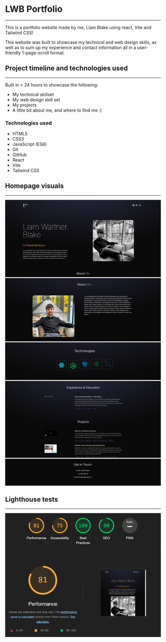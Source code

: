 # LWB Portfolio
---
This is a portfolio website made by me, Liam Blake using react, Vite and Tailwind CSS!

This website was built to showcase my technical and web design skills, as well as to sum up my experience and contact information all in a user-friendly 1-page-scroll format.

## Project timeline and technologies used
---
Built in < 24 hours to showcase the following:
- My technical skillset
- My web design skill set
- My projects
- A little bit about me, and where to find me :)

### Technologies used

- HTML5
- CSS3
- JavaScript (ES6)
- Git
- GitHub
- React
- Vite
- Tailwind CSS

## Homepage visuals
---
![HomePage](./src/assets/Home.png)
![About](./src/assets/About.png)
![Technologies](./src/assets/Technologies.png)
![Education and Projects](./src/assets/Education-Projects.png)
![Contact](./src/assets/Contact.png)

## Lighthouse tests
---

![LightHouse Test](./src/assets/LH.png)